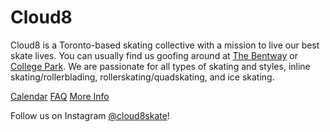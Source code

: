 # Cloud8

Cloud8 is a Toronto-based skating collective with a mission to live our best skate lives. You can usually find us goofing around at [The Bentway](https://maps.app.goo.gl/Aqu6WuqkiFAagZEK8) or [College Park](https://maps.app.goo.gl/BEv617tQgPUvRZGW8). We are passionate for all types of skating and styles, inline skating/rollerblading, rollerskating/quadskating, and ice skating.

[Calendar](https://cloud8skate.com/calendar)
[FAQ](https://cloud8skate.com/faq)
[More Info](https://cloud8skate.com/more)

Follow us on Instagram
[@cloud8skate](https://www.instagram.com/cloud8skate/)!
